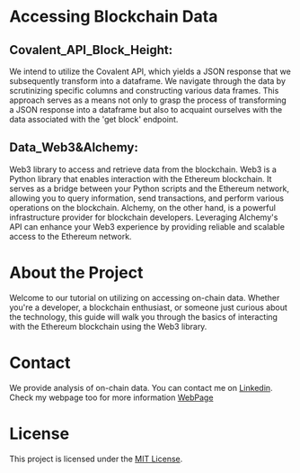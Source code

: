 # Accessing Blockchain Data

## Covalent_API_Block_Height: 
We intend to utilize the Covalent API, which yields a JSON response that we subsequently transform into a dataframe. We navigate through the data by scrutinizing specific columns and constructing various data frames. This approach serves as a means not only to grasp the process of transforming a JSON response into a dataframe but also to acquaint ourselves with the data associated with the 'get block' endpoint.

## Data_Web3&Alchemy:
Web3 library to access and retrieve data from the blockchain. Web3 is a Python library that enables interaction with the Ethereum blockchain. It serves as a bridge between your Python scripts and the Ethereum network, allowing you to query information, send transactions, and perform various operations on the blockchain. Alchemy, on the other hand, is a powerful infrastructure provider for blockchain developers. Leveraging Alchemy's API can enhance your Web3 experience by providing reliable and scalable access to the Ethereum network.

# About the Project
Welcome to our tutorial on utilizing on accessing on-chain data. Whether you're a developer, a blockchain enthusiast, or someone just curious about the technology, this guide will walk you through the basics of interacting with the Ethereum blockchain using the Web3 library.

# Contact
We provide analysis of on-chain data. You can contact me on [Linkedin](https://www.linkedin.com/in/oscarquirogap/). Check my webpage too for more information [WebPage](http://onanalytics.co/)

# License
This project is licensed under the [MIT License](LICENSE).
